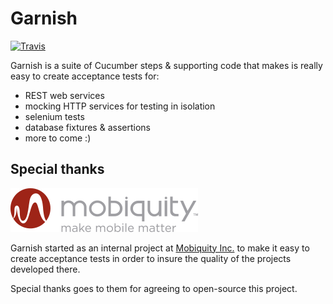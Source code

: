 # Garnish

[![Travis](https://img.shields.io/travis/garnishtest/garnishtest/develop.svg?maxAge=300)](https://travis-ci.org/garnish-test/garnish)

Garnish is a suite of Cucumber steps & supporting code that makes is really easy to create acceptance tests for:
- REST web services
- mocking HTTP services for testing in isolation
- selenium tests
- database fixtures & assertions
- more to come :)

## Special thanks 

[![Mobiquity Inc. logo](mobiquity-logo.png)](https://www.mobiquityinc.com/)

Garnish started as an internal project at [Mobiquity Inc.](https://www.mobiquityinc.com/) to make it easy to create acceptance tests in order to insure the quality of the projects developed there.

Special thanks goes to them for agreeing to open-source this project.
